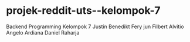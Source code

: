 # projek-reddit-uts--kelompok-7
Backend Programming Kelompok 7
Justin Benedikt
Fery jun
Filbert Alvitio
Angelo Ardiana
Daniel Raharja 

